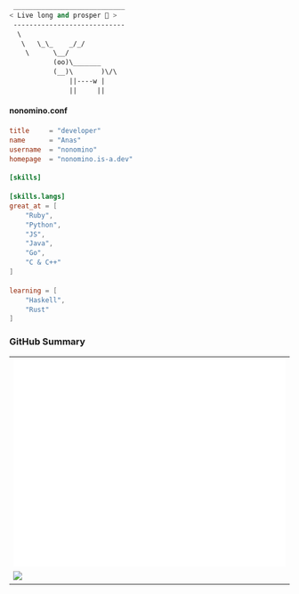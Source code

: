 ```lisp
 ____________________________ 
< Live long and prosper 🖖 >
 ---------------------------- 
  \
   \   \_\_    _/_/
    \      \__/
           (oo)\_______
           (__)\       )\/\
               ||----w |
               ||     ||
```

#### nonomino.conf
```toml
title     = "developer"
name      = "Anas"
username  = "nonomino"
homepage  = "nonomino.is-a.dev"

[skills]

[skills.langs]
great_at = [
    "Ruby",
    "Python",
    "JS",
    "Java",
    "Go",
    "C & C++"
]

learning = [
    "Haskell",
    "Rust"
]
```

### GitHub Summary

<div align="center">
  <table>
  <tr>
    <td> 
      <img src="assets/images/summary.svg">
    </td>
  </tr>
  <tr>
    <td>
      <img src="https://streak-stats.demolab.com?user=nonomino&theme=gruvbox&hide_border=true&date_format=M%20j%5B%2C%20Y%5D&currStreakNum=EB5454">
    </td>
  </tr>
  </table>
</div>
